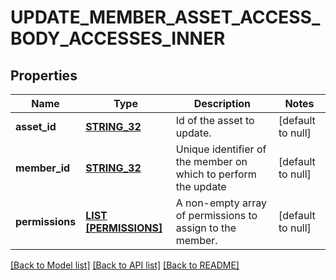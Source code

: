 # UPDATE_MEMBER_ASSET_ACCESS_BODY_ACCESSES_INNER

## Properties
Name | Type | Description | Notes
------------ | ------------- | ------------- | -------------
**asset_id** | [**STRING_32**](STRING_32.md) | Id of the asset to update. | [default to null]
**member_id** | [**STRING_32**](STRING_32.md) | Unique identifier of the member on which to perform the update | [default to null]
**permissions** | [**LIST [PERMISSIONS]**](Permissions.md) | A non-empty array of permissions to assign to the member. | [default to null]

[[Back to Model list]](../README.md#documentation-for-models) [[Back to API list]](../README.md#documentation-for-api-endpoints) [[Back to README]](../README.md)


